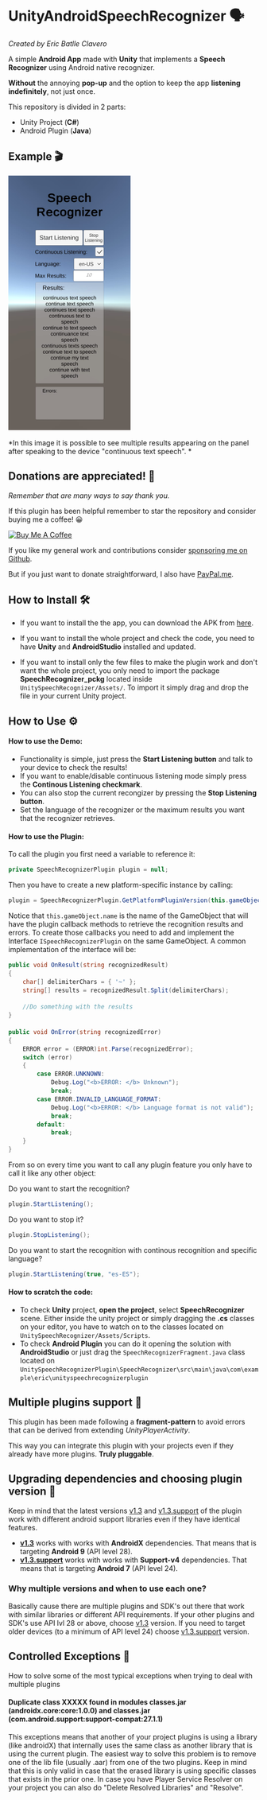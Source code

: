 # UnityAndroidSpeechRecognizer 🗣️
*Created by Eric Batlle Clavero*

 A simple **Android App** made with **Unity** that implements a **Speech Recognizer** using Android native recognizer. 

**Without** the annoying **pop-up** and the option to keep the app **listening indefinitely**, not just once.

This repository is divided in 2 parts:

- Unity Project (**C#**)
- Android Plugin (**Java**)

## Example 🎬

<p>
  <img src="SpeechRecognizerImage.jpeg" alt="simple video gif" width="246" height="512"/>
</p>

*In this image it is possible to see multiple results appearing on the panel after speaking to the device "continuous text speech". *

## Donations are appreciated! 💸
*Remember that are many ways to say thank you.*

If this plugin has been helpful remember to star the repository and consider buying me a coffee! 😀 
<p>
<a href="https://www.buymeacoffee.com/ebatlleclavero" target="_blank"><img src="https://cdn.buymeacoffee.com/buttons/default-blue.png" alt="Buy Me A Coffee" width="144.6" height="34"></a>
</p>

If you like my general work and contributions consider [sponsoring me on Github](https://github.com/sponsors/EricBatlle). 

But if you just want to donate straightforward, I also have [PayPal.me](https://paypal.me/EricBatlleClavero?locale.x=es_ES).

## How to Install :hammer_and_wrench:	

- If you want to install the the app, you can download the APK from [here](https://github.com/EricBatlle/UnityAndroidSpeechRecognizer/releases/download/v1.3/SpeechRecognizer_1.3.apk).

- If you want to install the whole project and check the code, you need to have **Unity** and **AndroidStudio** installed and updated.

- If you want to install only the few files to make the plugin work and don't want the whole project, you only need to import the package **SpeechRecognizer_pckg** located inside ``UnitySpeechRecognizer/Assets/``. To import it simply drag and drop the file in your current Unity project.

## How to Use ⚙️

#### How to use the Demo:
- Functionality is simple, just press the **Start Listening button** and talk to your device to check the results! 
- If you want to enable/disable continuous listening mode simply press the **Continous Listening checkmark**.
- You can also stop the current recongizer by pressing the **Stop Listening button**.
- Set the language of the recognizer or the maximum results you want that the recognizer retrieves.

#### How to use the Plugin:

To call the plugin you first need  a variable to reference it:
```csharp
private SpeechRecognizerPlugin plugin = null;
```
Then you have to create a new platform-specific instance by calling:
```csharp
plugin = SpeechRecognizerPlugin.GetPlatformPluginVersion(this.gameObject.name);
```
Notice that ``this.gameObject.name`` is the name of the GameObject that will have the plugin callback methods to retrieve the recognition results and errors.
To create those callbacks you need to add and implement the Interface ```ISpeechRecognizerPlugin``` on the same GameObject. A common implementation of the interface will be:
```csharp
public void OnResult(string recognizedResult)
{
    char[] delimiterChars = { '~' };
    string[] results = recognizedResult.Split(delimiterChars);

    //Do something with the results
}

public void OnError(string recognizedError)
{
    ERROR error = (ERROR)int.Parse(recognizedError);
    switch (error)
    {
        case ERROR.UNKNOWN:
            Debug.Log("<b>ERROR: </b> Unknown");
            break;
        case ERROR.INVALID_LANGUAGE_FORMAT:
            Debug.Log("<b>ERROR: </b> Language format is not valid");
            break;
        default:
            break;
    }
}
```
From so on every time you want to call any plugin feature you only have to call it like any other object:

Do you want to start the recognition?
```csharp
plugin.StartListening();
```
Do you want to stop it?
```csharp
plugin.StopListening();
```
Do you want to start the recognition with continous recognition and specific language?
```csharp
plugin.StartListening(true, "es-ES");
```

#### How to scratch the code:
- To check **Unity** project, **open the project**, select **SpeechRecognizer** scene.
Either inside the unity project or simply dragging the **.cs** classes on your editor, you have to watch on to the classes located on ``UnitySpeechRecognizer/Assets/Scripts``. 
- To check **Android Plugin** you can do it opening the solution with **AndroidStudio** or just drag the ``SpeechRecognizerFragment.java`` class located on ``UnitySpeechRecognizerPlugin\SpeechRecognizer\src\main\java\com\example\eric\unityspeechrecognizerplugin``


## Multiple plugins support 🔌
This plugin has been made following a **fragment-pattern** to avoid errors that can be derived from extending *UnityPlayerActivity*.

This way you can integrate this plugin with your projects even if they already have more plugins. **Truly pluggable**.

## Upgrading dependencies and choosing plugin version 📜
Keep in mind that the latest versions [v1.3](https://github.com/EricBatlle/UnityAndroidSpeechRecognizer/releases/tag/v1.3) and [v1.3.support](https://github.com/EricBatlle/UnityAndroidSpeechRecognizer/releases/tag/v1.3.support) of the plugin work with different android support libraries even if they have identical features.

- **[v1.3](https://github.com/EricBatlle/UnityAndroidSpeechRecognizer/releases/tag/v1.3)** works with works with **AndroidX** dependencies. That means that is targeting **Android 9** (API level 28).
- **[v1.3.support](https://github.com/EricBatlle/UnityAndroidSpeechRecognizer/releases/tag/v1.3.support)** works with works with **Support-v4** dependencies. That means that is targeting **Android 7** (API level 24).

### Why multiple versions and when to use each one? 
Basically cause there are multiple plugins and SDK's out there that work with similar libraries or different API requirements.
If your other plugins and SDK's use API lvl 28 or above, choose [v1.3](https://github.com/EricBatlle/UnityAndroidSpeechRecognizer/releases/tag/v1.3) version.
If you need to target older devices (to a minimum of API level 24) choose [v1.3.support](https://github.com/EricBatlle/UnityAndroidSpeechRecognizer/releases/tag/v1.3.support) version.

## Controlled Exceptions 🚨
How to solve some of the most typical exceptions when trying to deal with multiple plugins

#### Duplicate class XXXXX found in modules classes.jar (androidx.core:core:1.0.0) and classes.jar (com.android.support:support-compat:27.1.1)
This exceptions means that another of your project plugins is using a library (like androidX) that internally uses the same class as another library that is using the current plugin. 
The easiest way to solve this problem is to remove one of the lib file (usually .aar) from one of the two plugins. Keep in mind that this is only valid in case that the erased library is using specific classes that exists in the prior one.
In case you have Player Service Resolver on your project you can also do "Delete Resolved Libraries" and "Resolve".
